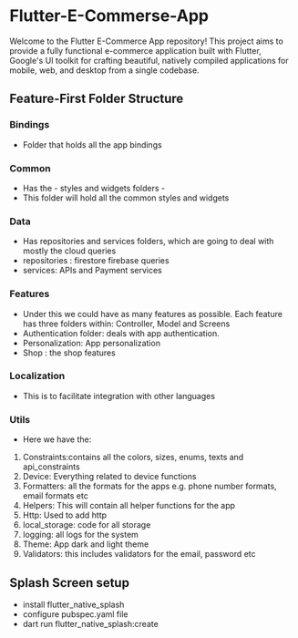 # Flutter-E-Commerse-App
Welcome to the Flutter E-Commerce App repository! This project aims to provide a fully functional e-commerce application built with Flutter, Google's UI toolkit for crafting beautiful, natively compiled applications for mobile, web, and desktop from a single codebase.

## Feature-First Folder Structure

### Bindings

- Folder that holds all the app bindings
### Common

- Has the - styles and widgets folders - 
- This folder will hold all the common styles and widgets

### Data

- Has repositories and services folders, which are going to deal with mostly the cloud queries
- repositories : firestore firebase queries
- services: APIs and Payment services

### Features

- Under this we could have as many features as possible. Each feature has three folders within: Controller, Model and Screens
- Authentication folder: deals with app authentication. 
- Personalization: App personalization
- Shop : the shop features

### Localization

- This is to facilitate integration with other languages

### Utils

- Here we have the: 

1. Constraints:contains all the colors, sizes, enums, texts and api_constraints
2. Device: Everything related to device functions
3. Formatters: all the formats for the apps e.g. phone number formats, email formats etc
4. Helpers:  This will contain all helper functions for the app
5. Http: Used to add http
6. local_storage: code for all storage
7. logging: all logs for the system
8. Theme: App dark and light theme
9. Validators: this includes validators for the email, password etc


## Splash Screen setup

- install flutter_native_splash
- configure pubspec.yaml file
- dart run flutter_native_splash:create